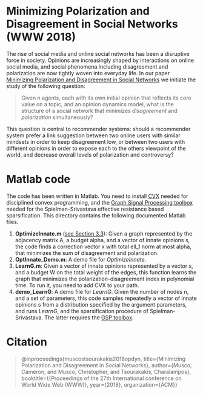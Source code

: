 # Minimizing Polarization and Disagreement in Social Networks (WWW 2018)

The rise of social media and online social networks has been a disruptive force in society. Opinions are increasingly shaped by interactions on online social media, and social phenomena including disagreement and polarization are now tightly woven into everyday life.  In our paper [Minimizing Polarization and Disagreement in Social Networks](https://arxiv.org/abs/1712.09948) we initiate the study of the following question:  

>  Given n agents, each with its own initial opinion that reflects its core value on a topic, and an opinion dynamics model, what is the structure of a social network that minimizes  *disagreement* and *polarization* simultaneously?

This question is  central to recommender systems: should a recommender system prefer a link suggestion between two online users with similar mindsets in order to keep disagreement low, or between two users with different opinions in order to expose each to the others viewpoint of the world, and decrease overall levels of polarization and controversy? 

# Matlab code 

The code has been written in Matlab. You need to install [CVX](http://cvxr.com/cvx/) needed for disciplined convex programming, and the [Graph Signal Processing toolbox](https://epfl-lts2.github.io/gspbox-html/) needed for the Spielman-Srivastava effective resistance based sparsification.  This directory contains the following documented Matlab files. 

1. **OptimizeInnate.m** ([see Section 3.3]()): Given a graph represented by the adjacency matrix A, a budget alpha, and a vector of innate opinions s, the code finds a correction vector x with total ell_1 norm at most alpha, that minimizes the sum of disagreement and polarization. 
2. **OptInnate_Demo.m**: A demo file for *OptimizeInnate*.
3. **LearnG.m**: Given a vector of innate opinions represented by a vector s, and a budget W on the total weight of the edges, this function learns the graph that minimizes the polarization-disagreement index in polynomial time. To run it, you need to add CVX to your path. 
4. **demo_LearnG**: A demo file for *LearnG*. Given the number of nodes n, and a set of parameters, this code samples repeatedly a vector of innate opinions s from a distribution specified by the argument parameters, and runs *LearnG*, and the sparsification procedure of Spielman-Srivastava. The latter requires the  [GSP toolbox](https://epfl-lts2.github.io/gspbox-html/).

 

# Citation

> @inproceedings{muscostsourakakis2018opdyn, 
> title={Minimizing Polarization and Disagreement in Social Networks},
> author={Musco, Cameron, and Musco, Christopher, and Tsourakakis, Charalampos},
> booktitle={{Proceedings of the 27th International conference on World Wide Web (WWW)},
> year={2018},
> organization={ACM}}
